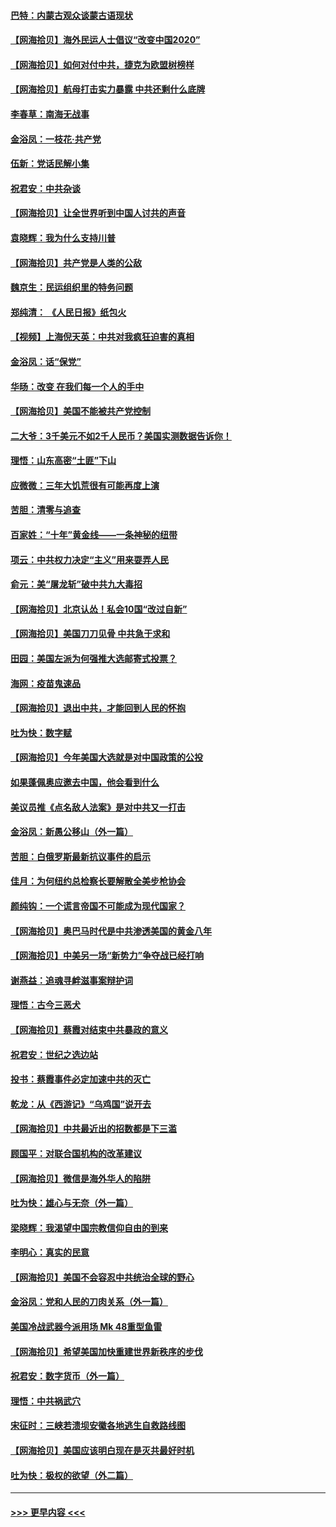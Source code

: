 #### [巴特：内蒙古观众谈蒙古语现状](../pages/nsc993/n12376923.md?t=09031251) 
#### [【网海拾贝】海外民运人士倡议“改变中国2020”](../pages/nsc993/n12376682.md?t=09031251) 
#### [【网海拾贝】如何对付中共，捷克为欧盟树榜样](../pages/nsc993/n12374209.md?t=09031251) 
#### [【网海拾贝】航母打击实力暴露 中共还剩什么底牌](../pages/nsc993/n12371825.md?t=09031251) 
#### [李春草：南海无战事](../pages/nsc993/n12371159.md?t=09031251) 
#### [金浴凤：一枝花·共产党](../pages/nsc993/n12368757.md?t=09031251) 
#### [伍新：党话民解小集](../pages/nsc993/n12366907.md?t=09031251) 
#### [祝君安：中共杂谈](../pages/nsc993/n12366076.md?t=09031251) 
#### [【网海拾贝】让全世界听到中国人讨共的声音](../pages/nsc993/n12365569.md?t=09031251) 
#### [袁晓辉：我为什么支持川普](../pages/nsc993/n12362670.md?t=09031251) 
#### [【网海拾贝】共产党是人类的公敌](../pages/nsc993/n12363182.md?t=09031251) 
#### [魏京生：民运组织里的特务问题](../pages/nsc993/n12363010.md?t=09031251) 
#### [郑纯清： 《人民日报》纸包火](../pages/nsc993/n12362706.md?t=09031251) 
#### [【视频】上海倪天英：中共对我疯狂迫害的真相](../pages/nsc993/n12356341.md?t=09031251) 
#### [金浴凤：话“保党”](../pages/nsc993/n12361867.md?t=09031251) 
#### [华旸：改变 在我们每一个人的手中](../pages/nsc993/n12361774.md?t=09031251) 
#### [【网海拾贝】美国不能被共产党控制](../pages/nsc993/n12360271.md?t=09031251) 
#### [二大爷：3千美元不如2千人民币？美国实测数据告诉你！](../pages/nsc993/n12358563.md?t=09031251) 
#### [理悟：山东高密“土匪”下山](../pages/nsc993/n12358535.md?t=09031251) 
#### [应微微：三年大饥荒很有可能再度上演](../pages/nsc993/n12358523.md?t=09031251) 
#### [苦胆：清零与追查](../pages/nsc993/n12358501.md?t=09031251) 
#### [百家姓：“十年”黄金线——一条神秘的纽带](../pages/nsc993/n12358319.md?t=09031251) 
#### [项云：中共权力决定“主义”用来耍弄人民](../pages/nsc993/n12358172.md?t=09031251) 
#### [俞元：美“屠龙斩”破中共九大毒招](../pages/nsc993/n12357822.md?t=09031251) 
#### [【网海拾贝】北京认怂！私会10国“改过自新”](../pages/nsc993/n12357784.md?t=09031251) 
#### [【网海拾贝】美国刀刀见骨 中共急于求和](../pages/nsc993/n12355511.md?t=09031251) 
#### [田园：美国左派为何强推大选邮寄式投票？](../pages/nsc993/n12352963.md?t=09031251) 
#### [海网：疫苗鬼速品](../pages/nsc993/n12354438.md?t=09031251) 
#### [【网海拾贝】退出中共，才能回到人民的怀抱](../pages/nsc993/n12352634.md?t=09031251) 
#### [吐为快：数字赋](../pages/nsc993/n12352317.md?t=09031251) 
#### [【网海拾贝】今年美国大选就是对中国政策的公投](../pages/nsc993/n12350973.md?t=09031251) 
#### [如果蓬佩奥应邀去中国，他会看到什么](../pages/nsc993/n12350945.md?t=09031251) 
#### [美议员推《点名敌人法案》是对中共又一打击](../pages/nsc993/n12350765.md?t=09031251) 
#### [金浴凤：新愚公移山（外一篇）](../pages/nsc993/n12350253.md?t=09031251) 
#### [苦胆：白俄罗斯最新抗议事件的启示](../pages/nsc993/n12349989.md?t=09031251) 
#### [佳月：为何纽约总检察长要解散全美步枪协会](../pages/nsc993/n12349939.md?t=09031251) 
#### [颜纯钩：一个谎言帝国不可能成为现代国家？](../pages/nsc993/n12349898.md?t=09031251) 
#### [【网海拾贝】奥巴马时代是中共渗透美国的黄金八年](../pages/nsc993/n12349284.md?t=09031251) 
#### [【网海拾贝】中美另一场“新势力”争夺战已经打响](../pages/nsc993/n12346998.md?t=09031251) 
#### [谢燕益：追魂寻衅滋事案辩护词](../pages/nsc993/n12346892.md?t=09031251) 
#### [理悟：古今三恶犬](../pages/nsc993/n12345190.md?t=09031251) 
#### [【网海拾贝】蔡霞对结束中共暴政的意义](../pages/nsc993/n12344263.md?t=09031251) 
#### [祝君安：世纪之选边站](../pages/nsc993/n12342382.md?t=09031251) 
#### [投书：蔡霞事件必定加速中共的灭亡](../pages/nsc993/n12341881.md?t=09031251) 
#### [乾龙：从《西游记》“乌鸡国”说开去](../pages/nsc993/n12341690.md?t=09031251) 
#### [【网海拾贝】中共最近出的招数都是下三滥](../pages/nsc993/n12341593.md?t=09031251) 
#### [顾国平：对联合国机构的改革建议](../pages/nsc993/n12339928.md?t=09031251) 
#### [【网海拾贝】微信是海外华人的陷阱](../pages/nsc993/n12338868.md?t=09031251) 
#### [吐为快：雄心与无奈（外一篇）](../pages/nsc993/n12338132.md?t=09031251) 
#### [梁晓辉：我渴望中国宗教信仰自由的到来](../pages/nsc993/n12336657.md?t=09031251) 
#### [李明心：真实的民意](../pages/nsc993/n12336089.md?t=09031251) 
#### [【网海拾贝】美国不会容忍中共统治全球的野心](../pages/nsc993/n12336063.md?t=09031251) 
#### [金浴凤：党和人民的刀肉关系（外一篇）](../pages/nsc993/n12335834.md?t=09031251) 
#### [美国冷战武器今派用场 Mk 48重型鱼雷](../pages/nsc993/n12335354.md?t=09031251) 
#### [【网海拾贝】希望美国加快重建世界新秩序的步伐](../pages/nsc993/n12334224.md?t=09031251) 
#### [祝君安：数字货币（外一篇）](../pages/nsc993/n12334186.md?t=09031251) 
#### [理悟：中共祸武穴](../pages/nsc993/n12333962.md?t=09031251) 
#### [宋征时：三峡若溃坝安徽各地逃生自救路线图](../pages/nsc993/n12332450.md?t=09031251) 
#### [【网海拾贝】美国应该明白现在是灭共最好时机](../pages/nsc993/n12332313.md?t=09031251) 
#### [吐为快：极权的欲望（外二篇）](../pages/nsc993/n12332089.md?t=09031251) 

----
#### [ >>> 更早内容 <<< ](../indexes/nsc993-earlier.md)
